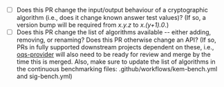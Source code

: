 <!-- Please give a brief explanation of the purpose of this pull request. -->

<!-- Does this PR resolve any issue?  If so, please reference it using automatic-closing keywords like "Fixes #123." -->

<!-- Any PR adding a new feature is expected to contain a test; the test should be part of CI testing, preferably within the ".github/workflows" directory tree. Please add an explanation to the PR if/when (why) this cannot be done. -->

<!-- Please answer the following questions to help manage version and changes across projects. -->

* [ ] Does this PR change the input/output behaviour of a cryptographic algorithm (i.e., does it change known answer test values)?  (If so, a version bump will be required from *x.y.z* to *x.(y+1).0*.)
* [ ] Does this PR change the list of algorithms available -- either adding, removing, or renaming? Does this PR otherwise change an API? (If so, PRs in fully supported downstream projects dependent on these, i.e., [oqs-provider](https://github.com/open-quantum-safe/oqs-provider) will also need to be ready for review and merge by the time this is merged. Also, make sure to update the list of algorithms in the continuous benchmarking files: .github/workflows/kem-bench.yml and sig-bench.yml)

<!-- Once your pull request is ready for review and passing continuous integration tests, please convert from a draft PR to a normal PR, and request a review from one of the OQS core team members. -->

